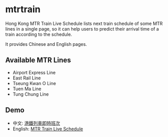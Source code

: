 # mtrtrain
Hong Kong MTR Train Live Schedule lists next train schedule of some MTR lines in a single page, so it can help users to predict their arrival time of a train according to the schedule.

It provides Chinese and English pages.

## Available MTR Lines

* Airport Express Line 
* East Rail Line 
* Tseung Kwan O Line 
* Tuen Ma Line
* Tung Chung Line 

## Demo

* 中文: [港鐵列車即時班次](https://sammy.hk/mtrtrain/)   
* English: [MTR Train Live Schedule](https://sammy.hk/mtrtrain/mtrtrain.html)
